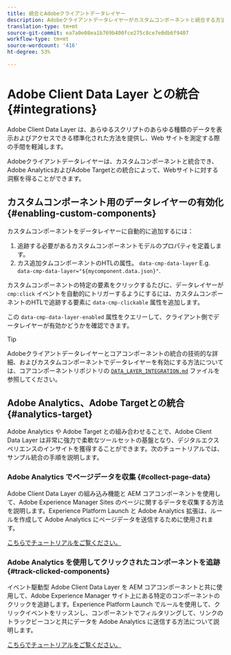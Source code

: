 ```yaml
---
title: 統合とAdobeクライアントデータレイヤー
description: Adobeクライアントデータレイヤーがカスタムコンポーネントと統合する方法、およびAdobe AnalyticsやAdobe Targetとの統合がWebサイトに対する洞察を得る方法について説明します。
translation-type: tm+mt
source-git-commit: ea7a0e08ea1b769b400fce275c8ce7e0db6f9407
workflow-type: tm+mt
source-wordcount: '416'
ht-degree: 53%

---
```



# Adobe Client Data Layer との統合 {#integrations}

Adobe Client Data Layer は、あらゆるスクリプトのあらゆる種類のデータを表示およびアクセスできる標準化された方法を提供し、Web サイトを測定する際の手間を軽減します。

Adobeクライアントデータレイヤーは、カスタムコンポーネントと統合でき、Adobe AnalyticsおよびAdobe Targetとの統合によって、Webサイトに対する洞察を得ることができます。

## カスタムコンポーネント用のデータレイヤーの有効化 {#enabling-custom-components}

カスタムコンポーネントをデータレイヤーに自動的に追加するには：

1. 追跡する必要があるカスタムコンポーネントモデルのプロパティを定義します。
1. カス追加タムコンポーネントのHTLの属性。 `data-cmp-data-layer` E.g. `data-cmp-data-layer="${mycomponent.data.json}"`.

カスタムコンポーネントの特定の要素をクリックするたびに、データレイヤーが `cmp:click` イベントを自動的にトリガーするようにするには、カスタムコンポーネントのHTLで追跡する要素に `data-cmp-clickable` 属性を追加します。

この `data-cmp-data-layer-enabled` 属性をクエリーして、クライアント側でデータレイヤーが有効かどうかを確認できます。

>[!TIP]
>
>Adobeクライアントデータレイヤーとコアコンポーネントの統合の技術的な詳細、およびカスタムコンポーネントでデータレイヤーを有効にする方法については、コアコンポーネントリポジトリの [`DATA_LAYER_INTEGRATION.md`](https://github.com/adobe/aem-core-wcm-components/blob/master/DATA_LAYER_INTEGRATION.md) ファイルを参照してください。

## Adobe Analytics、Adobe Targetとの統合 {#analytics-target}

Adobe Analytics や Adobe Target との組み合わせることで、Adobe Client Data Layer は非常に強力で柔軟なツールセットの基盤となり、デジタルエクスペリエンスのインサイトを獲得することができます。次のチュートリアルでは、サンプル統合の手順を説明します。

### Adobe Analytics でページデータを収集 {#collect-page-data}

Adobe Client Data Layer の組み込み機能と AEM コアコンポーネントを使用して、Adobe Experience Manager Sites のページに関するデータを収集する方法を説明します。Experience Platform Launch と Adobe Analytics 拡張は、ルールを作成して Adobe Analytics にページデータを送信するために使用されます。

[こちらでチュートリアルをご覧ください。](https://docs.adobe.com/content/help/jp/experience-manager-learn/sites/integrations/analytics/collect-data-analytics.html)

### Adobe Analytics を使用してクリックされたコンポーネントを追跡 {#track-clicked-components}

イベント駆動型 Adobe Client Data Layer を AEM コアコンポーネントと共に使用して、Adobe Experience Manager サイト上にある特定のコンポーネントのクリックを追跡します。Experience Platform Launch でルールを使用して、クリックイベントをリッスンし、コンポーネントでフィルタリングして、リンクのトラックビーコンと共にデータを Adobe Analytics に送信する方法について説明します。

[こちらでチュートリアルをご覧ください。](https://docs.adobe.com/content/help/jp/experience-manager-learn/sites/integrations/analytics/track-clicked-component.html)
